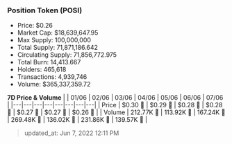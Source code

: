 
  ### Position Token (POSI)
  - Price: $0.26
  - Market Cap: $18,639,647.95
  - Max Supply: 100,000,000
  - Total Supply: 71,871,186.642
  - Circulating Supply: 71,856,772.975
  - Total Burn: 14,413.667
  - Holders: 465,618
  - Transactions: 4,939,746
  - Volume: $365,337,359.72

  **7D Price & Volume**
  | | 01&#x2F;06 | 02&#x2F;06 | 03&#x2F;06 | 04&#x2F;06 | 05&#x2F;06 | 06&#x2F;06 | 07&#x2F;06 |
  |---|---|---|---|---|---|---|---|
  | Price | $0.30 🔻 | $0.29 🔻 | $0.28 🔻 | $0.28 🔻 | $0.27 🔻 | $0.27 🔻 | $0.26 🔻 |
  | Volume | 212.77K 🚀 | 113.92K 🔻 | 167.24K 🚀 | 269.48K 🚀 | 136.02K 🔻 | 231.86K 🚀 | 139.57K 🔻 |

  > updated_at: Jun 7, 2022 12:11 PM
